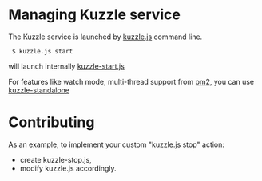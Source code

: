 # Managing Kuzzle service

The Kuzzle service is launched by [kuzzle.js](kuzzle.js) command line.

     $ kuzzle.js start 

will launch internally [kuzzle-start.js](kuzzle-start.js)

For features like watch mode, multi-thread support from [pm2](https://www.npmjs.com/package/pm2), you can use [kuzzle-standalone](../kuzzle-standalone.js)

# Contributing

As an example, to implement your custom "kuzzle.js stop" action:

* create kuzzle-stop.js,
* modify kuzzle.js accordingly.